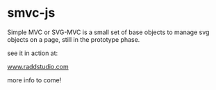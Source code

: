 smvc-js
=======

Simple MVC or SVG-MVC is a small set of base objects to manage svg objects on a page, still in the prototype phase.

see it in action at:

www.raddstudio.com

more info to come!

